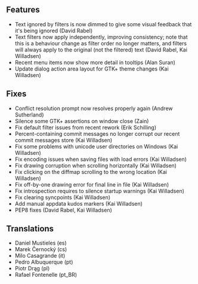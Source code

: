 
<!--
2015-12-15 meld 3.15.1
======================
-->

Features
--------

* Text ignored by filters is now dimmed to give some visual feedback that
  it's being ignored (David Rabel)
* Text filters now apply independently, improving consistency; note that
  this is a behaviour change as filter order no longer matters, and filters
  will always apply to the original (not the filtered) text (David Rabel,
  Kai Willadsen)
* Recent menu items now show more detail in tooltips (Alan Suran)
* Update dialog action area layout for GTK+ theme changes (Kai Willadsen)

Fixes
-----

* Conflict resolution prompt now resolves properly again (Andrew Sutherland)
* Silence some GTK+ assertions on window close (Zain)
* Fix default filter issues from recent rework (Erik Schilling)
* Percent-containing commit messages no longer corrupt our recent commit
  messages store (Kai Willadsen)
* Fix some problems with unicode user directories on Windows (Kai Willadsen)
* Fix encoding issues when saving files with load errors (Kai Willadsen)
* Fix drawing corruption when scrolling horizontally (Kai Willadsen)
* Fix clicking on the diffmap scrolling to the wrong location (Kai Willadsen)
* Fix off-by-one drawing error for final line in file (Kai Willadsen)
* Fix introspection requires to silence startup warnings (Kai Willadsen)
* Fix clearing syncpoints (Kai Willadsen)
* Add manual appdata kudos markers (Kai Willadsen)
* PEP8 fixes (David Rabel, Kai Willadsen)

Translations
------------

* Daniel Mustieles (es)
* Marek Černocký (cs)
* Milo Casagrande (it)
* Pedro Albuquerque (pt)
* Piotr Drąg (pl)
* Rafael Fontenelle (pt_BR)
